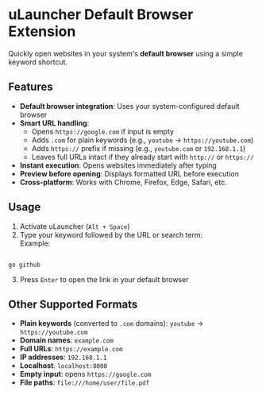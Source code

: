 # uLauncher Default Browser Extension

Quickly open websites in your system's **default browser** using a simple keyword shortcut.

## Features

- **Default browser integration**: Uses your system-configured default browser  
- **Smart URL handling**:  
  - Opens `https://google.com` if input is empty  
  - Adds `.com` for plain keywords (e.g., `youtube` → `https://youtube.com`)  
  - Adds `https://` prefix if missing (e.g., `youtube.com` or `192.168.1.1`)  
  - Leaves full URLs intact if they already start with `http://` or `https://`  
- **Instant execution**: Opens websites immediately after typing  
- **Preview before opening**: Displays formatted URL before execution  
- **Cross-platform**: Works with Chrome, Firefox, Edge, Safari, etc.

## Usage

1. Activate uLauncher (`Alt + Space`)  
2. Type your keyword followed by the URL or search term:  
   Example:  
```

go github

```
3. Press `Enter` to open the link in your default browser

## Other Supported Formats

- **Plain keywords** (converted to `.com` domains): `youtube` → `https://youtube.com`  
- **Domain names**: `example.com`  
- **Full URLs**: `https://example.com`  
- **IP addresses**: `192.168.1.1`  
- **Localhost**: `localhost:8000`  
- **Empty input**: opens `https://google.com`  
- **File paths**: `file:///home/user/file.pdf`


